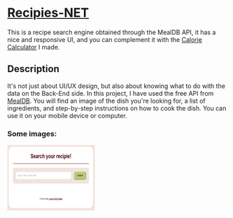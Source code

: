 # [Recipies-NET](https://jorgesarricolea.com/recipies-net)
This is a recipe search engine obtained through the MealDB API, it has a nice and responsive UI, and you can complement it with the [Calorie Calculator](https://jorgesarricolea.com/calorie-calculator) I made.

## Description
It's not just about UI/UX design, but also about knowing what to do with the data on the Back-End side. In this project, I have used the free API from [MealDB](https://www.themealdb.com/api.php). You will find an image of the dish you're looking for, a list of ingredients, and step-by-step instructions on how to cook the dish. You can use it on your mobile device or computer.

### Some images:
<img src="assets/browser.png" width="200" height="150">

